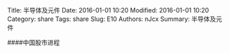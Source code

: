Title: 半导体及元件
Date: 2016-01-01 10:20
Modified: 2016-01-01 10:20
Category: share
Tags: share
Slug: E10
Authors: nJcx
Summary: 半导体及元件


####中国股市进程

